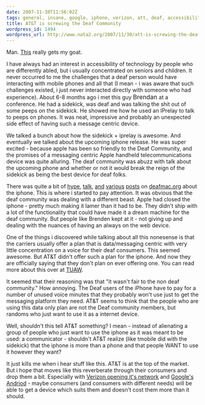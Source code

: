 ```yaml
---
date: 2007-11-30T11:56:02Z
tags: general, insane, google, iphone, verizon, att, deaf, accessibility
title: AT&T is screwing the Deaf Community
wordpress_id: 1494
wordpress_url: http://www.nata2.org/2007/11/30/att-is-screwing-the-deaf-community/
---
```


Man. <a href="http://www.tuaw.com/2007/11/29/atandt-puts-the-kibosh-on-voice-free-iphone-plans-for-the-deaf/">This</a> really gets my goat.

I have always had an interest in accessibility of technology by people who are differently abled, but i usually concentrated on seniors and children. It never occurred to me the challenges that a deaf person would have interacting with mobile phones and all that (I mean - i was aware that such challenges existed, i just never interacted directly with someone who had experience).  About 6-8 months ago i met this guy <font size="3">Brendan </font>at a conference. He had a sidekick, was deaf and was talking the shit out of some peeps on the sidekick. He showed me how he used an IPrelay to talk to peeps on phones. It was neat, impressive and probably an unexpected side effect of having such a message centric device.

We talked a bunch about how the sidekick + iprelay is awesome. And eventually we talked about the upcoming iphone release. He was super excited - because apple has been so friendly to the Deaf Community, and the promises of a messaging centric Apple handheld telecommunications device was quite alluring. The deaf community was abuzz with talk about the upcoming phone and whether or not it would break the reign of the sidekick as being the best device for deaf folks.

There was quite a bit of <a href="http://www.deafmac.org/blog/?p=169">hype</a>, <a href="http://www.deafmac.org/blog/?p=100">talk</a>, <a href="http://www.deafmac.org/blog/?p=113">and</a> <a href="http://www.deafmac.org/blog/?p=112">various</a> <a href="http://www.deafmac.org/blog/?p=109">posts</a> on <a href="http://www.deafmac.org">deafmac.org</a> about the iphone. This is where i started to pay attention.  It was obvious that the deaf community was dealing with a different beast. Apple had closed the iphone - pretty much making it lamer than it had to be. They didn't ship with a lot of the functionality that could  have made it a dream machine for the deaf community. But people like Brenden kept at it - not giving up and dealing with the nuances of having an always on the web device.

One of the things i discovered while talking about all this nonesense is that the carriers usually offer a plan that is data/messaging centric with very little concentration on a voice for their deaf consumers. This seemed awesome. But AT&amp;T didn't offer such a plan for the iphone. And now they are officially saying that they don't plan on ever offering one.  You can read more about this over at <a href="http://www.tuaw.com/2007/11/29/atandt-puts-the-kibosh-on-voice-free-iphone-plans-for-the-deaf/">TUAW</a>.

It seemed that their reasoning was that "it wasn't fair to the non deaf community." How annoying. The Deaf users of the iPhone have to pay for a number of unused voice minutes that they probably won't use just to get the messaging platform they need. AT&amp;T seems to think that the people who are using this data only plan are not the Deaf community members, but randoms who just want to use it as a internet device.

Well, shouldn't this tell AT&amp;T something? I mean - instead of alienating a group of  people who just want to use the iphone as it was meant to be used: a communicator - shouldn't AT&amp;T realize (like tmobile did with the sidekick) that the iphone is more than a phone and that people WANT to use it however they want?

It just kills me when i hear stuff like this. AT&amp;T is at the top of the market. But i hope that moves like this reverberate through their consumers and drop them a bit.  Especially with <a href="http://www.nypost.com/seven/11282007/business/verizons_open_door_331877.htm">Verizon opening it's network</a> and <a href="http://code.google.com/android/">Google's Andriod</a> - maybe consumers (and consumers with different needs) will be able to get a device which suits them and doesn't cost them more than it should.
